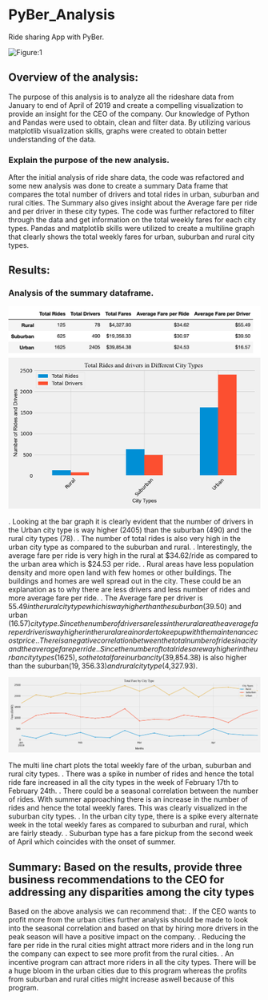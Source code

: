 # PyBer_Analysis

Ride sharing App with PyBer.

![Figure:1](https://cdn1.vectorstock.com/i/1000x1000/09/05/taxi-cab-mobile-phone-with-map-vector-10380905.jpg)


## Overview of the analysis:

The purpose of this analysis is to analyze all the rideshare data from January to end of April of 2019 and create a compelling visualization to provide an insight for the CEO of the company. Our knowledge of Python and Pandas were used to obtain, clean and filter data. By utilizing various matplotlib visualization skills, graphs were created to obtain better understanding of the data.

### Explain the purpose of the new analysis.

After the initial analysis of ride share data, the code was refactored and some new analysis was done to create a summary Data frame that compares the total number of drivers and total rides in urban, suburban and rural cities. The Summary also gives insight about the Average fare per ride and per driver in these city types. The code was further refactored to filter through the data and get information on the total weekly fares for each city types. Pandas and matplotlib skills were utilized to create a multiline graph that clearly shows the total weekly fares for urban, suburban and rural city types.


## Results:

### Analysis of the summary dataframe.

![summary](analysis/Summary_dataframe_table.png)
![Total riders and drivers](analysis/PyBer_summary.png)

. Looking at the bar graph it is clearly evident that the number of drivers in the Urban city type is way higher (2405) than the suburban (490) and the rural city types (78).
. The number of total rides is also very high in the urban city type as compared to the suburban and rural. 
. Interestingly, the average fare per ride is very high in the rural at $34.62/ride as compared to the urban area which is $24.53 per ride.
. Rural areas have less population density and more open land with few homes or other buildings. The buildings and homes are well spread out in the city. These could be an explanation as to why there are  less drivers and less number of rides and more average fare per ride.
. The Average fare per driver is $55.49 in the rural city type which is way higher than the suburban ($39.50) and urban ($16.57) city type. Since the number of drivers are less in the rural area the average fare per driver is way higher in the rural area in order to keep up with the maintenance cost price.
. There is a negative correlation between the total number of rides in a city and the average fare per ride.
. Since the number of total rides are way higher in the urban city types(1625), so the total fare in urban city($39,854.38) is also higher than the suburban($19,356.33) and rural city type($4,327.93).

![summary_fare](analysis/PyBer_fare_summary2.png)

The multi line chart plots the total weekly fare of the urban, suburban and rural city types.
. There was a spike in number of rides and hence the total ride fare increased in all the city types in the week of February 17th to February 24th.
. There could be a seasonal correlation between the number of rides. With summer approaching there is an increase in the number of rides and hence the total weekly fares. This was clearly visualized in the suburban city types.
. In the urban city type, there is a spike every alternate week in the total weekly fares as compared to suburban and rural, which are fairly steady.
. Suburban type has a fare pickup from the second week of April which coincides with the onset of summer.

## Summary: Based on the results, provide three business recommendations to the CEO for addressing any disparities among the city types

Based on the above analysis we can recommend that:
. If the CEO wants to profit more from the urban cities further analysis should be made to look into the seasonal correlation and based on that by hiring more drivers in the peak season will have a positive impact on the company.
. Reducing the fare per ride in the rural cities might attract more riders and in the long run the company can expect to see more profit from the rural cities.
. An incentive program can attract more riders in all the city types. There will be a huge bloom in the urban cities due to this program whereas the profits from suburban and rural cities might increase aswell because of this program.
